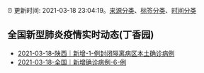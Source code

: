 :alarm_clock: 更新时间: 2021-03-18 23:04:19。[来源分类](../README.md)、[标签分类](../TAGS.md)、[时间分类](../TIMELINE.md)

## 全国新型肺炎疫情实时动态(丁香园)




- [2021-03-18-陕西｜新增-1-例封闭隔离病区本土确诊病例](http://app.cctv.com/special/cportal/detail/arti/index.html?id=ArtiKneZ0vDDwFacgOBBvLxU210318&isfromapp=1) 
- [2021-03-18-全国｜新增确诊病例-6-例](http://app.cctv.com/special/cportal/detail/arti/index.html?id=ArtiM2JfaYT4VchotxlsjAZx210318&isfromapp=1) 